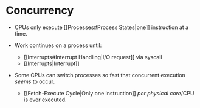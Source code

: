 # Concurrency

- CPUs only execute [[Processes#Process States|one]] instruction at a time.
- Work continues on a process until:
	- [[Interrupts#Interrupt Handling|I/O request]] via syscall
	- [[Interrupts|Interrupt]] 

- Some CPUs can switch processes so fast that concurrent execution *seems* to occur.
	- [[Fetch-Execute Cycle|Only one instruction]] *per physical core*/CPU is ever executed.
